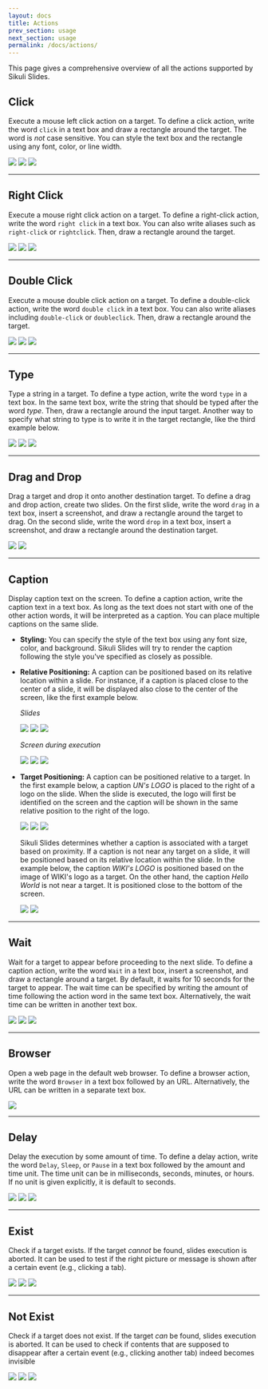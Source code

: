 ```yaml
---
layout: docs
title: Actions
prev_section: usage
next_section: usage
permalink: /docs/actions/
---
```


This page gives a comprehensive overview of all the actions supported by Sikuli Slides.

## Click

Execute a mouse left click action on a target. To define a click action,  write the word `click` in a text box and draw a rectangle around the target. The word is *not* case sensitive. You can style the text box and the rectangle using any font, color, or line width.

<img src="/img/click1.jpg" class="one-third img-polaroid">
<img src="/img/click2.jpg" class="one-third img-polaroid">
<img src="/img/click3.jpg" class="one-third img-polaroid">

---

## Right Click

Execute a mouse right click action on a target. To define a right-click action, write the word `right click` in a text box. You can also write aliases such as `right-click` or `rightclick`. Then, draw a rectangle around the target.

<img src="/img/rightclick1.jpg" class="one-third img-polaroid">
<img src="/img/rightclick2.jpg" class="one-third img-polaroid">
<img src="/img/rightclick3.jpg" class="one-third img-polaroid">

---

## Double Click

Execute a mouse double click action on a target. To define a double-click action, write the word `double click` in a text box. You can also write aliases including `double-click` or `doubleclick`. Then, draw a rectangle around the target.

<img src="/img/doubleclick1.jpg" class="one-third img-polaroid">
<img src="/img/doubleclick2.jpg" class="one-third img-polaroid">
<img src="/img/doubleclick3.jpg" class="one-third img-polaroid">

---

## Type

Type a string in a target. To define a type action, write the word `type` in a text box. In the same text box, write the string that should be typed after the word *type*. Then, draw a rectangle around the input target. Another way to specify what string to type is to write it in the target rectangle, like the third example below.

<img src="/img/type1.jpg" class="one-third img-polaroid">
<img src="/img/type2.jpg" class="one-third img-polaroid">
<img src="/img/type3.jpg" class="one-third img-polaroid">

---

## Drag and Drop

Drag a target and drop it onto another destination target. To define a drag and drop action, create two slides. On the first slide, write the word `drag` in a text box, insert a screenshot, and draw a rectangle around the target to drag. On the second slide, write the word `drop` in a text box, insert a screenshot, and draw a rectangle around the destination target.

<img src="/img/dragdrop1.jpg" class="one-third img-polaroid">
<img src="/img/dragdrop2.jpg" class="one-third img-polaroid">
	
---

## Caption		

Display caption text on the screen. To define a caption action, write the caption text in a text box. As long as the text does not start with one of the other action words, it will be interpreted as a caption. You can place multiple captions on the same slide.

 * **Styling:** You can specify the style of the text box using any font size, color, and background. Sikuli Slides will try to render the caption following the style you've specified as closely as possible.

 * **Relative Positioning:** A caption can be positioned based on its relative location within a slide. For instance, if a caption is placed close to the center of a slide, it will be displayed also close to the center of the screen, like the first example below.

	*Slides*
	
   <img src="/img/caption_pos_slide1.jpg" class="one-third img-polaroid">
   <img src="/img/caption_pos_slide2.jpg" class="one-third img-polaroid">
   <img src="/img/caption_pos_slide3.jpg" class="one-third img-polaroid">

	*Screen during execution*
	
   <img src="/img/caption_pos_screen1.jpg" class="one-third img-polaroid">
   <img src="/img/caption_pos_screen2.jpg" class="one-third img-polaroid">
   <img src="/img/caption_pos_screen3.jpg" class="one-third img-polaroid">


 * **Target Positioning:** A caption can be positioned relative to a target. In the first example below, a caption *UN's LOGO* is placed to the right of a logo on the slide. When the slide is executed, the logo will first be identified on the screen and the caption will be shown in the same relative position to the right of the logo. 

   <img src="/img/caption3.jpg" class="one-third img-polaroid">
   <img src="/img/caption2.jpg" class="one-third img-polaroid">
   <img src="/img/caption1.jpg" class="one-third img-polaroid">

   Sikuli Slides determines whether a caption is associated with a target based on proximity. If a caption is not near any target on a slide, it will be positioned based on its relative location within the slide. In the example below, the caption *WIKI's LOGO* is positioned based on the image of WIKI's logo as a target. On the other hand, the caption *Hello World* is not near a target. It is positioned close to the bottom of the screen.

   <img src="/img/caption_pos_mixed1.jpg" class="half img-polaroid">
   <img src="/img/caption_pos_mixed2.jpg" class="half img-polaroid">


---

## Wait		

Wait for a target to appear before proceeding to the next slide. To define a caption action, write the word `Wait` in a text box, insert a screenshot, and draw a rectangle around a target. By default, it waits for 10 seconds for the target to appear. The wait time can be specified by writing the amount of time following the action word in the same text box. Alternatively, the wait time can be written in another text box.

<img src="/img/wait1.jpg" class="one-third img-polaroid">
<img src="/img/wait2.jpg" class="one-third img-polaroid">
<img src="/img/wait3.jpg" class="one-third img-polaroid">

---

## Browser 
	
Open a web page in the default web browser. To define a browser action, write the word `Browser` in a text box followed by an URL. Alternatively, the URL can be written in a separate text box.

<img src="/img/browser1.jpg" class="one-third img-polaroid">

---

## Delay

Delay the execution by some amount of time. To define a delay action, write the word `Delay`, `Sleep`, or `Pause` in a text box followed by the amount and time unit. The time unit can be in milliseconds, seconds, minutes, or hours. If no unit is given explicitly, it is default to seconds.

<img src="/img/delay1.jpg" class="one-third img-polaroid">
<img src="/img/delay2.jpg" class="one-third img-polaroid">
<img src="/img/delay3.jpg" class="one-third img-polaroid">

---


## Exist

Check if a target exists. If the target *cannot* be found, slides execution is aborted. It can be used to test if the right picture or message is shown after a certain event (e.g., clicking a tab).

<img src="/img/exist1.jpg" class="one-third img-polaroid">
<img src="/img/exist2.jpg" class="one-third img-polaroid">
<img src="/img/exist3.jpg" class="one-third img-polaroid">

---
	
## Not Exist

Check if a target does not exist. If the target *can* be found, slides execution is aborted. It can be used to check if contents that are supposed to disappear after a certain event (e.g., clicking another tab) indeed becomes invisible

<img src="/img/notexist1.jpg" class="one-third img-polaroid">
<img src="/img/notexist2.jpg" class="one-third img-polaroid">
<img src="/img/notexist3.jpg" class="one-third img-polaroid">
